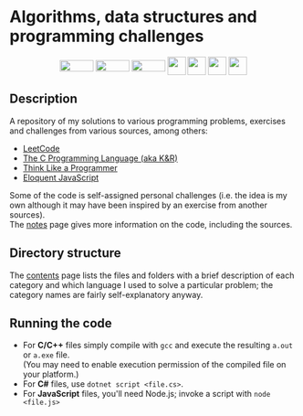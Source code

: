 # Algorithms, data structures and programming challenges
<div align="center">
<img style="vertical-align: middle; height: 20px; width: 59px;" src="https://img.shields.io/badge/-Linux-grey?logo=linux" />
<img style="vertical-align: middle; height: 20px; width: 59px;" src="https://img.shields.io/badge/-macOS-black?logo=apple" />
<img style="vertical-align: middle; height: 20px; width: 59px;" src="https://img.shields.io/badge/-Windows-red" />
<img width="32" height="32" style="vertical-align: middle; height: 32px;" src="https://cdn.jsdelivr.net/gh/devicons/devicon@latest/icons/c/c-original.svg" />
<img width="32" height="32" style="vertical-align: middle; height: 32px;" src="https://cdn.jsdelivr.net/gh/devicons/devicon@latest/icons/cplusplus/cplusplus-original.svg" />
<img width="32" height="32" style="vertical-align: middle; height: 32px;" src="https://cdn.jsdelivr.net/gh/devicons/devicon@latest/icons/csharp/csharp-original.svg" />
<img width="32" height="32" style="vertical-align: middle; height: 32px;" src="https://cdn.jsdelivr.net/gh/devicons/devicon@latest/icons/javascript/javascript-original.svg" />
</div>

## Description

A repository of my solutions to various programming problems, exercises and challenges from various sources, among others:  

* [LeetCode](https://leetcode.com/)
* [The C Programming Language (aka K&R)](https://en.wikipedia.org/wiki/The_C_Programming_Language)  
* [Think Like a Programmer](https://nostarch.com/thinklikeaprogrammer)  
* [Eloquent JavaScript](https://eloquentjavascript.net/)

Some of the code is self-assigned personal challenges (i.e. the idea is my own although it may have been inspired by an exercise from another sources).  
The [notes](NOTES.md) page gives more information on the code, including the sources.


## Directory structure

The [contents](DIRECTORY.md) page lists the files and folders with a brief description of each category and which language I used to solve a particular problem; the category names are fairly self-explanatory anyway.  

## Running the code

* For **C/C++** files simply compile with `gcc` and execute the resulting `a.out` or `a.exe` file.  
(You may need to enable execution permission of the compiled file on your platform.)  
* For **C#** files, use `dotnet script <file.cs>`.  
* For **JavaScript** files, you'll need Node.js; invoke a script with `node <file.js>`  
